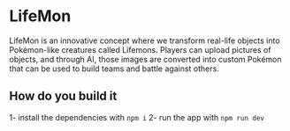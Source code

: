 # LifeMon

LifeMon is an innovative concept where we transform real-life objects into Pokémon-like creatures called Lifemons. Players can upload pictures of objects, and through AI, those images are converted into custom Pokémon that can be used to build teams and battle against others.


## How do you build it

1- install the dependencies with `npm i`
2- run the app with `npm run dev`